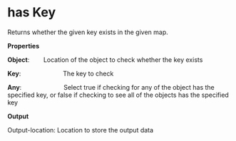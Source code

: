 # has Key

Returns whether the given key exists in the given map.

 **Properties**
 

**Object**:                   Location of the object to check whether the key exists

**Key**:                        The key to check

**Any**:                        Select true if checking for any of the object has the specified key, or false if checking to see all of the objects has the specified key

 **Output**
 

Output-location: Location to store the output data